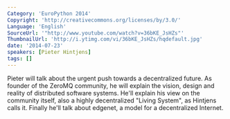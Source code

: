 ```yaml
---
Category: 'EuroPython 2014'
Copyright: 'http://creativecommons.org/licenses/by/3.0/'
Language: 'English'
SourceUrl: '"http://www.youtube.com/watch?v=36bKE_JsHZs"'
ThumbnailUrl: 'http://i.ytimg.com/vi/36bKE_JsHZs/hqdefault.jpg'
date: '2014-07-23'
speakers: [Pieter Hintjens]
tags: []
---
```

Pieter will talk about the urgent push towards a decentralized future.  As founder of the ZeroMQ community, he will explain the vision, design and reality of distributed software systems. He'll explain his view on the community itself, also a highly decentralized "Living System", as Hintjens calls it. Finally he'll talk about edgenet, a model for a decentralized Internet.